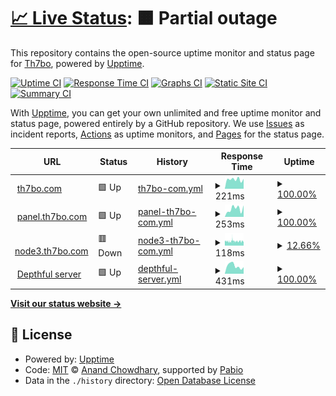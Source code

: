 # [📈 Live Status](https://status.th7bo.com): <!--live status--> **🟧 Partial outage**

This repository contains the open-source uptime monitor and status page for [Th7bo](https://status.th7bo.com), powered by [Upptime](https://github.com/upptime/upptime).

[![Uptime CI](https://github.com/Th7bo/Depthful_Uptime/workflows/Uptime%20CI/badge.svg)](https://github.com/Th7bo/Depthful_Uptime/actions?query=workflow%3A%22Uptime+CI%22)
[![Response Time CI](https://github.com/Th7bo/Depthful_Uptime/workflows/Response%20Time%20CI/badge.svg)](https://github.com/Th7bo/Depthful_Uptime/actions?query=workflow%3A%22Response+Time+CI%22)
[![Graphs CI](https://github.com/Th7bo/Depthful_Uptime/workflows/Graphs%20CI/badge.svg)](https://github.com/Th7bo/Depthful_Uptime/actions?query=workflow%3A%22Graphs+CI%22)
[![Static Site CI](https://github.com/Th7bo/Depthful_Uptime/workflows/Static%20Site%20CI/badge.svg)](https://github.com/Th7bo/Depthful_Uptime/actions?query=workflow%3A%22Static+Site+CI%22)
[![Summary CI](https://github.com/Th7bo/Depthful_Uptime/workflows/Summary%20CI/badge.svg)](https://github.com/Th7bo/Depthful_Uptime/actions?query=workflow%3A%22Summary+CI%22)

With [Upptime](https://upptime.js.org), you can get your own unlimited and free uptime monitor and status page, powered entirely by a GitHub repository. We use [Issues](https://github.com/Th7bo/Depthful_Uptime/issues) as incident reports, [Actions](https://github.com/Th7bo/Depthful_Uptime/actions) as uptime monitors, and [Pages](https://status.th7bo.com) for the status page.

<!--start: status pages-->
<!-- This summary is generated by Upptime (https://github.com/upptime/upptime) -->
<!-- Do not edit this manually, your changes will be overwritten -->
<!-- prettier-ignore -->
| URL | Status | History | Response Time | Uptime |
| --- | ------ | ------- | ------------- | ------ |
| <img alt="" src="https://icons.duckduckgo.com/ip3/www.th7bo.com.ico" height="13"> [th7bo.com](https://www.th7bo.com) | 🟩 Up | [th7bo-com.yml](https://github.com/Th7bo/Depthful_Uptime/commits/HEAD/history/th7bo-com.yml) | <details><summary><img alt="Response time graph" src="./graphs/th7bo-com/response-time-week.png" height="20"> 221ms</summary><br><a href="https://status.th7bo.com/history/th7bo-com"><img alt="Response time 180" src="https://img.shields.io/endpoint?url=https%3A%2F%2Fraw.githubusercontent.com%2FTh7bo%2FDepthful_Uptime%2FHEAD%2Fapi%2Fth7bo-com%2Fresponse-time.json"></a><br><a href="https://status.th7bo.com/history/th7bo-com"><img alt="24-hour response time 234" src="https://img.shields.io/endpoint?url=https%3A%2F%2Fraw.githubusercontent.com%2FTh7bo%2FDepthful_Uptime%2FHEAD%2Fapi%2Fth7bo-com%2Fresponse-time-day.json"></a><br><a href="https://status.th7bo.com/history/th7bo-com"><img alt="7-day response time 221" src="https://img.shields.io/endpoint?url=https%3A%2F%2Fraw.githubusercontent.com%2FTh7bo%2FDepthful_Uptime%2FHEAD%2Fapi%2Fth7bo-com%2Fresponse-time-week.json"></a><br><a href="https://status.th7bo.com/history/th7bo-com"><img alt="30-day response time 189" src="https://img.shields.io/endpoint?url=https%3A%2F%2Fraw.githubusercontent.com%2FTh7bo%2FDepthful_Uptime%2FHEAD%2Fapi%2Fth7bo-com%2Fresponse-time-month.json"></a><br><a href="https://status.th7bo.com/history/th7bo-com"><img alt="1-year response time 180" src="https://img.shields.io/endpoint?url=https%3A%2F%2Fraw.githubusercontent.com%2FTh7bo%2FDepthful_Uptime%2FHEAD%2Fapi%2Fth7bo-com%2Fresponse-time-year.json"></a></details> | <details><summary><a href="https://status.th7bo.com/history/th7bo-com">100.00%</a></summary><a href="https://status.th7bo.com/history/th7bo-com"><img alt="All-time uptime 99.99%" src="https://img.shields.io/endpoint?url=https%3A%2F%2Fraw.githubusercontent.com%2FTh7bo%2FDepthful_Uptime%2FHEAD%2Fapi%2Fth7bo-com%2Fuptime.json"></a><br><a href="https://status.th7bo.com/history/th7bo-com"><img alt="24-hour uptime 100.00%" src="https://img.shields.io/endpoint?url=https%3A%2F%2Fraw.githubusercontent.com%2FTh7bo%2FDepthful_Uptime%2FHEAD%2Fapi%2Fth7bo-com%2Fuptime-day.json"></a><br><a href="https://status.th7bo.com/history/th7bo-com"><img alt="7-day uptime 100.00%" src="https://img.shields.io/endpoint?url=https%3A%2F%2Fraw.githubusercontent.com%2FTh7bo%2FDepthful_Uptime%2FHEAD%2Fapi%2Fth7bo-com%2Fuptime-week.json"></a><br><a href="https://status.th7bo.com/history/th7bo-com"><img alt="30-day uptime 100.00%" src="https://img.shields.io/endpoint?url=https%3A%2F%2Fraw.githubusercontent.com%2FTh7bo%2FDepthful_Uptime%2FHEAD%2Fapi%2Fth7bo-com%2Fuptime-month.json"></a><br><a href="https://status.th7bo.com/history/th7bo-com"><img alt="1-year uptime 99.99%" src="https://img.shields.io/endpoint?url=https%3A%2F%2Fraw.githubusercontent.com%2FTh7bo%2FDepthful_Uptime%2FHEAD%2Fapi%2Fth7bo-com%2Fuptime-year.json"></a></details>
| <img alt="" src="https://icons.duckduckgo.com/ip3/panel.th7bo.com.ico" height="13"> [panel.th7bo.com](https://panel.th7bo.com) | 🟩 Up | [panel-th7bo-com.yml](https://github.com/Th7bo/Depthful_Uptime/commits/HEAD/history/panel-th7bo-com.yml) | <details><summary><img alt="Response time graph" src="./graphs/panel-th7bo-com/response-time-week.png" height="20"> 253ms</summary><br><a href="https://status.th7bo.com/history/panel-th7bo-com"><img alt="Response time 234" src="https://img.shields.io/endpoint?url=https%3A%2F%2Fraw.githubusercontent.com%2FTh7bo%2FDepthful_Uptime%2FHEAD%2Fapi%2Fpanel-th7bo-com%2Fresponse-time.json"></a><br><a href="https://status.th7bo.com/history/panel-th7bo-com"><img alt="24-hour response time 362" src="https://img.shields.io/endpoint?url=https%3A%2F%2Fraw.githubusercontent.com%2FTh7bo%2FDepthful_Uptime%2FHEAD%2Fapi%2Fpanel-th7bo-com%2Fresponse-time-day.json"></a><br><a href="https://status.th7bo.com/history/panel-th7bo-com"><img alt="7-day response time 253" src="https://img.shields.io/endpoint?url=https%3A%2F%2Fraw.githubusercontent.com%2FTh7bo%2FDepthful_Uptime%2FHEAD%2Fapi%2Fpanel-th7bo-com%2Fresponse-time-week.json"></a><br><a href="https://status.th7bo.com/history/panel-th7bo-com"><img alt="30-day response time 225" src="https://img.shields.io/endpoint?url=https%3A%2F%2Fraw.githubusercontent.com%2FTh7bo%2FDepthful_Uptime%2FHEAD%2Fapi%2Fpanel-th7bo-com%2Fresponse-time-month.json"></a><br><a href="https://status.th7bo.com/history/panel-th7bo-com"><img alt="1-year response time 234" src="https://img.shields.io/endpoint?url=https%3A%2F%2Fraw.githubusercontent.com%2FTh7bo%2FDepthful_Uptime%2FHEAD%2Fapi%2Fpanel-th7bo-com%2Fresponse-time-year.json"></a></details> | <details><summary><a href="https://status.th7bo.com/history/panel-th7bo-com">100.00%</a></summary><a href="https://status.th7bo.com/history/panel-th7bo-com"><img alt="All-time uptime 99.49%" src="https://img.shields.io/endpoint?url=https%3A%2F%2Fraw.githubusercontent.com%2FTh7bo%2FDepthful_Uptime%2FHEAD%2Fapi%2Fpanel-th7bo-com%2Fuptime.json"></a><br><a href="https://status.th7bo.com/history/panel-th7bo-com"><img alt="24-hour uptime 100.00%" src="https://img.shields.io/endpoint?url=https%3A%2F%2Fraw.githubusercontent.com%2FTh7bo%2FDepthful_Uptime%2FHEAD%2Fapi%2Fpanel-th7bo-com%2Fuptime-day.json"></a><br><a href="https://status.th7bo.com/history/panel-th7bo-com"><img alt="7-day uptime 100.00%" src="https://img.shields.io/endpoint?url=https%3A%2F%2Fraw.githubusercontent.com%2FTh7bo%2FDepthful_Uptime%2FHEAD%2Fapi%2Fpanel-th7bo-com%2Fuptime-week.json"></a><br><a href="https://status.th7bo.com/history/panel-th7bo-com"><img alt="30-day uptime 100.00%" src="https://img.shields.io/endpoint?url=https%3A%2F%2Fraw.githubusercontent.com%2FTh7bo%2FDepthful_Uptime%2FHEAD%2Fapi%2Fpanel-th7bo-com%2Fuptime-month.json"></a><br><a href="https://status.th7bo.com/history/panel-th7bo-com"><img alt="1-year uptime 99.49%" src="https://img.shields.io/endpoint?url=https%3A%2F%2Fraw.githubusercontent.com%2FTh7bo%2FDepthful_Uptime%2FHEAD%2Fapi%2Fpanel-th7bo-com%2Fuptime-year.json"></a></details>
| <img alt="" src="https://icons.duckduckgo.com/ip3/null.ico" height="13"> [node3.th7bo.com](node3.th7bo.com) | 🟥 Down | [node3-th7bo-com.yml](https://github.com/Th7bo/Depthful_Uptime/commits/HEAD/history/node3-th7bo-com.yml) | <details><summary><img alt="Response time graph" src="./graphs/node3-th7bo-com/response-time-week.png" height="20"> 118ms</summary><br><a href="https://status.th7bo.com/history/node3-th7bo-com"><img alt="Response time 114" src="https://img.shields.io/endpoint?url=https%3A%2F%2Fraw.githubusercontent.com%2FTh7bo%2FDepthful_Uptime%2FHEAD%2Fapi%2Fnode3-th7bo-com%2Fresponse-time.json"></a><br><a href="https://status.th7bo.com/history/node3-th7bo-com"><img alt="24-hour response time 119" src="https://img.shields.io/endpoint?url=https%3A%2F%2Fraw.githubusercontent.com%2FTh7bo%2FDepthful_Uptime%2FHEAD%2Fapi%2Fnode3-th7bo-com%2Fresponse-time-day.json"></a><br><a href="https://status.th7bo.com/history/node3-th7bo-com"><img alt="7-day response time 118" src="https://img.shields.io/endpoint?url=https%3A%2F%2Fraw.githubusercontent.com%2FTh7bo%2FDepthful_Uptime%2FHEAD%2Fapi%2Fnode3-th7bo-com%2Fresponse-time-week.json"></a><br><a href="https://status.th7bo.com/history/node3-th7bo-com"><img alt="30-day response time 115" src="https://img.shields.io/endpoint?url=https%3A%2F%2Fraw.githubusercontent.com%2FTh7bo%2FDepthful_Uptime%2FHEAD%2Fapi%2Fnode3-th7bo-com%2Fresponse-time-month.json"></a><br><a href="https://status.th7bo.com/history/node3-th7bo-com"><img alt="1-year response time 114" src="https://img.shields.io/endpoint?url=https%3A%2F%2Fraw.githubusercontent.com%2FTh7bo%2FDepthful_Uptime%2FHEAD%2Fapi%2Fnode3-th7bo-com%2Fresponse-time-year.json"></a></details> | <details><summary><a href="https://status.th7bo.com/history/node3-th7bo-com">12.66%</a></summary><a href="https://status.th7bo.com/history/node3-th7bo-com"><img alt="All-time uptime 93.32%" src="https://img.shields.io/endpoint?url=https%3A%2F%2Fraw.githubusercontent.com%2FTh7bo%2FDepthful_Uptime%2FHEAD%2Fapi%2Fnode3-th7bo-com%2Fuptime.json"></a><br><a href="https://status.th7bo.com/history/node3-th7bo-com"><img alt="24-hour uptime 13.47%" src="https://img.shields.io/endpoint?url=https%3A%2F%2Fraw.githubusercontent.com%2FTh7bo%2FDepthful_Uptime%2FHEAD%2Fapi%2Fnode3-th7bo-com%2Fuptime-day.json"></a><br><a href="https://status.th7bo.com/history/node3-th7bo-com"><img alt="7-day uptime 12.66%" src="https://img.shields.io/endpoint?url=https%3A%2F%2Fraw.githubusercontent.com%2FTh7bo%2FDepthful_Uptime%2FHEAD%2Fapi%2Fnode3-th7bo-com%2Fuptime-week.json"></a><br><a href="https://status.th7bo.com/history/node3-th7bo-com"><img alt="30-day uptime 77.31%" src="https://img.shields.io/endpoint?url=https%3A%2F%2Fraw.githubusercontent.com%2FTh7bo%2FDepthful_Uptime%2FHEAD%2Fapi%2Fnode3-th7bo-com%2Fuptime-month.json"></a><br><a href="https://status.th7bo.com/history/node3-th7bo-com"><img alt="1-year uptime 93.32%" src="https://img.shields.io/endpoint?url=https%3A%2F%2Fraw.githubusercontent.com%2FTh7bo%2FDepthful_Uptime%2FHEAD%2Fapi%2Fnode3-th7bo-com%2Fuptime-year.json"></a></details>
| <img alt="" src="https://icons.duckduckgo.com/ip3/api.mcsrvstat.us.ico" height="13"> [Depthful server](https://api.mcsrvstat.us/3/play.th7bo.com) | 🟩 Up | [depthful-server.yml](https://github.com/Th7bo/Depthful_Uptime/commits/HEAD/history/depthful-server.yml) | <details><summary><img alt="Response time graph" src="./graphs/depthful-server/response-time-week.png" height="20"> 431ms</summary><br><a href="https://status.th7bo.com/history/depthful-server"><img alt="Response time 854" src="https://img.shields.io/endpoint?url=https%3A%2F%2Fraw.githubusercontent.com%2FTh7bo%2FDepthful_Uptime%2FHEAD%2Fapi%2Fdepthful-server%2Fresponse-time.json"></a><br><a href="https://status.th7bo.com/history/depthful-server"><img alt="24-hour response time 360" src="https://img.shields.io/endpoint?url=https%3A%2F%2Fraw.githubusercontent.com%2FTh7bo%2FDepthful_Uptime%2FHEAD%2Fapi%2Fdepthful-server%2Fresponse-time-day.json"></a><br><a href="https://status.th7bo.com/history/depthful-server"><img alt="7-day response time 431" src="https://img.shields.io/endpoint?url=https%3A%2F%2Fraw.githubusercontent.com%2FTh7bo%2FDepthful_Uptime%2FHEAD%2Fapi%2Fdepthful-server%2Fresponse-time-week.json"></a><br><a href="https://status.th7bo.com/history/depthful-server"><img alt="30-day response time 1117" src="https://img.shields.io/endpoint?url=https%3A%2F%2Fraw.githubusercontent.com%2FTh7bo%2FDepthful_Uptime%2FHEAD%2Fapi%2Fdepthful-server%2Fresponse-time-month.json"></a><br><a href="https://status.th7bo.com/history/depthful-server"><img alt="1-year response time 854" src="https://img.shields.io/endpoint?url=https%3A%2F%2Fraw.githubusercontent.com%2FTh7bo%2FDepthful_Uptime%2FHEAD%2Fapi%2Fdepthful-server%2Fresponse-time-year.json"></a></details> | <details><summary><a href="https://status.th7bo.com/history/depthful-server">100.00%</a></summary><a href="https://status.th7bo.com/history/depthful-server"><img alt="All-time uptime 99.94%" src="https://img.shields.io/endpoint?url=https%3A%2F%2Fraw.githubusercontent.com%2FTh7bo%2FDepthful_Uptime%2FHEAD%2Fapi%2Fdepthful-server%2Fuptime.json"></a><br><a href="https://status.th7bo.com/history/depthful-server"><img alt="24-hour uptime 100.00%" src="https://img.shields.io/endpoint?url=https%3A%2F%2Fraw.githubusercontent.com%2FTh7bo%2FDepthful_Uptime%2FHEAD%2Fapi%2Fdepthful-server%2Fuptime-day.json"></a><br><a href="https://status.th7bo.com/history/depthful-server"><img alt="7-day uptime 100.00%" src="https://img.shields.io/endpoint?url=https%3A%2F%2Fraw.githubusercontent.com%2FTh7bo%2FDepthful_Uptime%2FHEAD%2Fapi%2Fdepthful-server%2Fuptime-week.json"></a><br><a href="https://status.th7bo.com/history/depthful-server"><img alt="30-day uptime 99.71%" src="https://img.shields.io/endpoint?url=https%3A%2F%2Fraw.githubusercontent.com%2FTh7bo%2FDepthful_Uptime%2FHEAD%2Fapi%2Fdepthful-server%2Fuptime-month.json"></a><br><a href="https://status.th7bo.com/history/depthful-server"><img alt="1-year uptime 99.94%" src="https://img.shields.io/endpoint?url=https%3A%2F%2Fraw.githubusercontent.com%2FTh7bo%2FDepthful_Uptime%2FHEAD%2Fapi%2Fdepthful-server%2Fuptime-year.json"></a></details>

<!--end: status pages-->

[**Visit our status website →**](https://status.th7bo.com)

## 📄 License

- Powered by: [Upptime](https://github.com/upptime/upptime)
- Code: [MIT](./LICENSE) © [Anand Chowdhary](https://anandchowdhary.com), supported by [Pabio](https://pabio.com)
- Data in the `./history` directory: [Open Database License](https://opendatacommons.org/licenses/odbl/1-0/)
